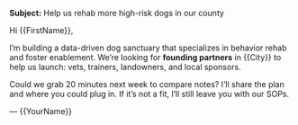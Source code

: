 **Subject:** Help us rehab more high-risk dogs in our county

Hi {{FirstName}},

I’m building a data-driven dog sanctuary that specializes in behavior rehab and foster enablement. We’re looking for **founding partners** in {{City}} to help us launch: vets, trainers, landowners, and local sponsors.

Could we grab 20 minutes next week to compare notes? I’ll share the plan and where you could plug in. If it’s not a fit, I’ll still leave you with our SOPs.

— {{YourName}}
